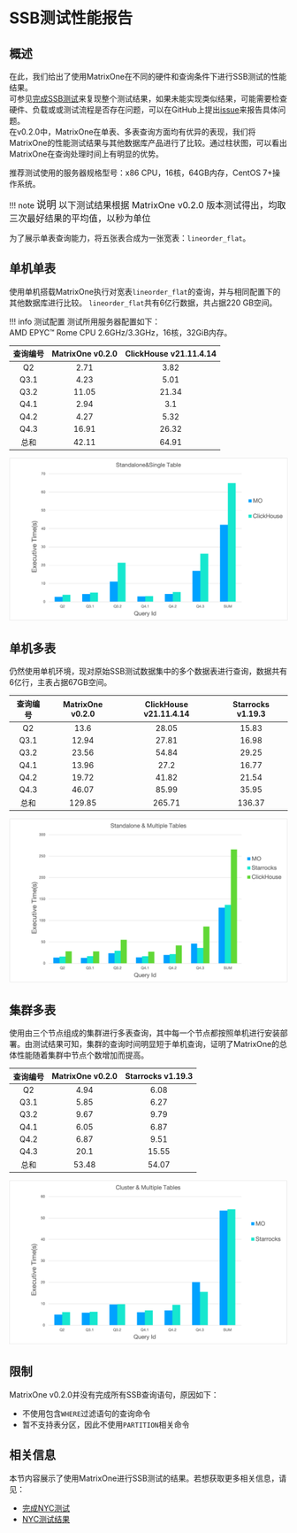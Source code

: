 # **SSB测试性能报告**

## **概述**

在此，我们给出了使用MatrixOne在不同的硬件和查询条件下进行SSB测试的性能结果。  
可参见[完成SSB测试](../Get-Started/Tutorial/SSB-test-with-matrixone.md)来复现整个测试结果，如果未能实现类似结果，可能需要检查硬件、负载或或测试流程是否存在问题，可以在GitHub上提出[issue](https://github.com/matrixorigin/matrixone/issues/new/choose)来报告具体问题。  
在v0.2.0中，MatrixOne在单表、多表查询方面均有优异的表现，我们将MatrixOne的性能测试结果与其他数据库产品进行了比较。通过柱状图，可以看出MatrixOne在查询处理时间上有明显的优势。

推荐测试使用的服务器规格型号：x86 CPU，16核，64GB内存，CentOS 7+操作系统。

!!! note  <font size=4>说明</font>
    <font size=3>以下测试结果根据 MatrixOne v0.2.0 版本测试得出，均取三次最好结果的平均值，以秒为单位</font>  

为了展示单表查询能力，将五张表合成为一张宽表：`lineorder_flat`。

## **单机单表**

使用单机搭载MatrixOne执行对宽表`lineorder_flat`的查询，并与相同配置下的其他数据库进行比较。
`lineorder_flat`共有6亿行数据，共占据220 GB空间。  

!!! info 测试配置
    测试所用服务器配置如下：  
    AMD EPYC™ Rome CPU 2.6GHz/3.3GHz，16核，32GiB内存。

|  查询编号  | MatrixOne v0.2.0  |  ClickHouse v21.11.4.14
|  :----:  | :----:  |  :----:  
| Q2  | 2.71 |3.82 	
| Q3.1 | 4.23|5.01
| Q3.2  | 11.05|21.34
| Q4.1  | 2.94|3.1
| Q4.2  | 4.27|5.32
| Q4.3  | 16.91|26.32
| 总和  | 42.11|64.91

![柱状图](https://github.com/matrixorigin/artwork/blob/main/docs/overview/SSB_standalone_single.png?raw=true)

## **单机多表**

仍然使用单机环境，现对原始SSB测试数据集中的多个数据表进行查询，数据共有6亿行，主表占据67GB空间。

|  查询编号  | MatrixOne v0.2.0   |  ClickHouse v21.11.4.14| Starrocks v1.19.3
|  :----:  | :----:  |  :----:  |:----:
| Q2  | 13.6|28.05 |15.83
| Q3.1 | 12.94|27.81 |16.98
| Q3.2  | 23.56|54.84 |29.25
| Q4.1  | 13.96|27.2 |16.77
| Q4.2  | 19.72|41.82|21.54
| Q4.3  | 46.07|85.99|35.95
| 总和  | 129.85|265.71|136.37

![柱状图](https://github.com/matrixorigin/artwork/blob/main/docs/overview/SSB_standalone_multi.png?raw=true)

## **集群多表**

使用由三个节点组成的集群进行多表查询，其中每一个节点都按照单机进行安装部署。由测试结果可知，集群的查询时间明显短于单机查询，证明了MatrixOne的总体性能随着集群中节点个数增加而提高。

|  查询编号  | MatrixOne v0.2.0  |  Starrocks v1.19.3
|  :----:  | :----:  |  :----:  
| Q2 | 4.94 |6.08 	
| Q3.1 | 5.85|6.27
| Q3.2  | 9.67|9.79
| Q4.1  | 6.05|6.87
| Q4.2  | 6.87|9.51
| Q4.3  | 20.1|15.55
| 总和  | 53.48|54.07

![柱状图](https://github.com/matrixorigin/artwork/blob/main/docs/overview/SSB_cluster_multi.png?raw=true)

## **限制**

MatrixOne v0.2.0并没有完成所有SSB查询语句，原因如下：

* 不使用包含`WHERE`过滤语句的查询命令
* 暂不支持表分区，因此不使用`PARTITION`相关命令

## **相关信息**

本节内容展示了使用MatrixOne进行SSB测试的结果。若想获取更多相关信息，请见：  

* [完成NYC测试](../Get-Started/Tutorial/NYC-test-with-matrixone.md)  
* [NYC测试结果](NYC-Test-Performance.md)
